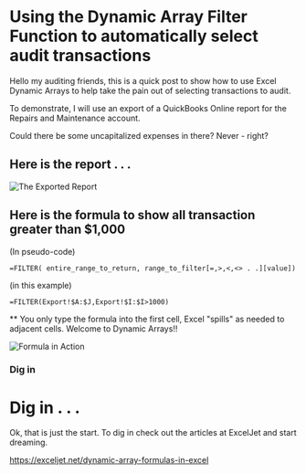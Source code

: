 # Using the Dynamic Array Filter Function to automatically select audit transactions

 

Hello my auditing friends, this is a quick post to show how to use Excel Dynamic Arrays to help take the pain out of selecting transactions to audit.

 

To demonstrate, I will use an export of a QuickBooks Online report for the Repairs and Maintenance account. 

Could there be some uncapitalized expenses in there? Never - right?

 

 

## Here is the report . . .



![The Exported Report](https://images.processinsightfuture.com/XLS_DynamicArray_Filter_AuditSelection_export_web.png)





## Here is the formula to show all transaction greater than $1,000

 

(In pseudo-code)
``` Excel
=FILTER( entire_range_to_return, range_to_filter[=,>,<,<> . .][value])
```


(in this example)
``` Excel
=FILTER(Export!$A:$J,Export!$I:$I>1000)
```

** You only type the formula into the first cell, Excel "spills" as needed to adjacent cells. Welcome to Dynamic Arrays!!



![Formula in Action](https://images.processinsightfuture.com/XLS_DynamicArray_Filter_AuditSelection_Formula_web.png)



### Dig in

# Dig in . . .

 

Ok, that is just the start. To dig in check out the articles at ExcelJet and start dreaming.

https://exceljet.net/dynamic-array-formulas-in-excel





